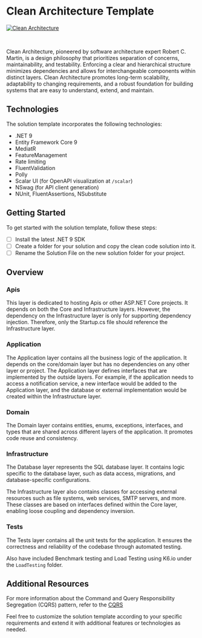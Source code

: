 # Clean Architecture Template

[![Clean Architecture](https://github.com/entelect-incubator/.NET-Template/actions/workflows/clean.yml/badge.svg)](https://github.com/entelect-incubator/.NET-Template/actions/workflows/clean.yml)

<br/>

Clean Architecture, pioneered by software architecture expert Robert C. Martin, is a design philosophy that prioritizes separation of concerns, maintainability, and testability. Enforcing a clear and hierarchical structure minimizes dependencies and allows for interchangeable components within distinct layers. Clean Architecture promotes long-term scalability, adaptability to changing requirements, and a robust foundation for building systems that are easy to understand, extend, and maintain.

## Technologies

The solution template incorporates the following technologies:

-   .NET 9
-   Entity Framework Core 9
-   MediatR
-   FeatureManagement
-   Rate limiting
-   FluentValidation
-   Polly
-   Scalar UI (for OpenAPI visualization at `/scalar`)
-   NSwag (for API client generation)
-   NUnit, FluentAssertions, NSubstitute

## Getting Started

To get started with the solution template, follow these steps:

-   [ ] Install the latest .NET 9 SDK
-   [ ] Create a folder for your solution and copy the clean code solution into it.
-   [ ] Rename the Solution File on the new solution folder for your project.

## **Overview**

### **Apis**

This layer is dedicated to hosting Apis or other ASP.NET Core projects. It depends on both the Core and Infrastructure layers. However, the dependency on the Infrastructure layer is only for supporting dependency injection. Therefore, only the Startup.cs file should reference the Infrastructure layer.

### **Application**

The Application layer contains all the business logic of the application. It depends on the core/domain layer but has no dependencies on any other layer or project. The Application layer defines interfaces that are implemented by the outside layers. For example, if the application needs to access a notification service, a new interface would be added to the Application layer, and the database or external implementation would be created within the Infrastructure layer.

### **Domain**

The Domain layer contains entities, enums, exceptions, interfaces, and types that are shared across different layers of the application. It promotes code reuse and consistency.

### **Infrastructure**

The Database layer represents the SQL database layer. It contains logic specific to the database layer, such as data access, migrations, and database-specific configurations.

The Infrastructure layer also contains classes for accessing external resources such as file systems, web services, SMTP servers, and more. These classes are based on interfaces defined within the Core layer, enabling loose coupling and dependency inversion.

### **Tests**

The Tests layer contains all the unit tests for the application. It ensures the correctness and reliability of the codebase through automated testing.

Also have included Benchmark testing and Load Testing using K6.io under the `LoadTesting` folder.

## **Additional Resources**

For more information about the Command and Query Responsibility Segregation (CQRS) pattern, refer to the [CQRS](https://docs.microsoft.com/en-us/azure/architecture/patterns/cqrs#:~:text=The%20Command%20and%20Query%20Responsibility,performance%2C%20scalability%2C%20and%20security.)

Feel free to customize the solution template according to your specific requirements and extend it with additional features or technologies as needed.
